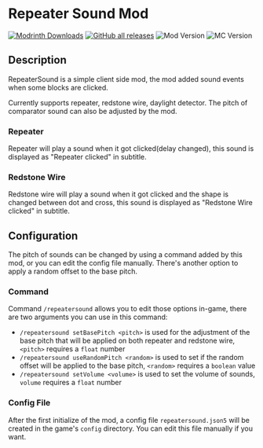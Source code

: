 # Repeater Sound Mod

[![Modrinth Downloads](https://img.shields.io/modrinth/dt/vt4lfXNC?color=%2300AF5C&logo=modrinth&style=flat-square)](https://modrinth.com/mod/repeater-sound)
[![GitHub all releases](https://img.shields.io/github/downloads/HeyBlack233/RepeaterSoundMod/total?color=191970&logo=github&logoColor=181717&style=flat-square)](https://github.com/HeyBlack233/RepeaterSoundMod/releases)
![Mod Version](https://img.shields.io/badge/Version-1.2.0-orange?style=flat-square)
![MC Version](https://img.shields.io/badge/Minecraft-1.16%20--%201.19-blue?style=flat-square)

## Description

RepeaterSound is a simple client side mod, the mod added sound events when some blocks are clicked.

Currently supports repeater, redstone wire, daylight detector. The pitch of comparator sound can also be adjusted by the mod.

### Repeater

Repeater will play a sound when it got clicked(delay changed), this sound is displayed as "Repeater clicked" in subtitle.

### Redstone Wire

Redstone wire will play a sound when it got clicked and the shape is changed between dot and cross, this sound is displayed as "Redstone Wire clicked" in subtitle.

## Configuration

The pitch of sounds can be changed by using a command added by this mod, or you can edit the config file manually.
There's another option to apply a random offset to the base pitch.

### Command

Command `/repeatersound` allows you to edit those options in-game, there are two arguments you can use in this command:

- `/repeatersound setBasePitch <pitch>` is used for the adjustment of the base pitch that will be applied on both repeater and redstone wire, `<pitch>` requires a `float` number
- `/repeatersound useRandomPitch <random>` is used to set if the random offset will be applied to the base pitch, `<random>` requires a `boolean` value
- `/repeatersound setVolume <volume>` is used to set the volume of sounds, `volume` requires a `float` number

### Config File

After the first initialize of the mod, a config file `repeatersound.json5` will be created in the game's `config` directory. You can edit this file manually if you want.
